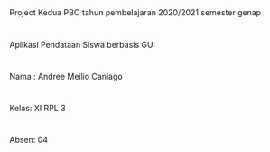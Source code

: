 ##
Project Kedua PBO tahun pembelajaran 2020/2021 semester genap
#
Aplikasi Pendataan Siswa berbasis GUI
#
Nama : Andree Meilio Caniago
#
Kelas: XI RPL 3
#
Absen: 04
